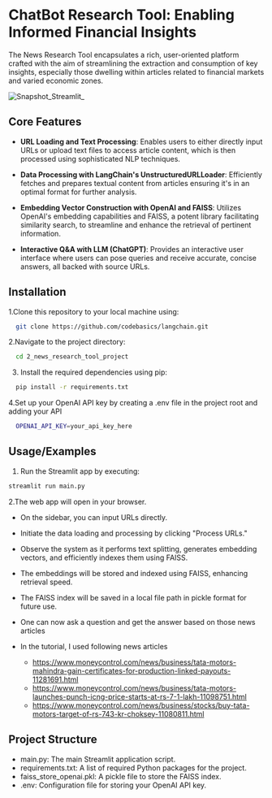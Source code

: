 
# ChatBot Research Tool: Enabling Informed Financial Insights

The News Research Tool encapsulates a rich, user-oriented platform crafted with the aim of streamlining the extraction and consumption of key insights, especially those dwelling within articles related to financial markets and varied economic zones.

![Snapshot_Streamlit_](https://github.com/EfthimiosVlahos/ChatBot_Research_Analysis/assets/56899588/f4b0ad93-24a2-417d-98d6-a7d4599be457)


## Core Features

- **URL Loading and Text Processing**: Enables users to either directly input URLs or upload text files to access article content, which is then processed using sophisticated NLP techniques.

- **Data Processing with LangChain's UnstructuredURLLoader**: Efficiently fetches and prepares textual content from articles ensuring it's in an optimal format for further analysis.

- **Embedding Vector Construction with OpenAI and FAISS**: Utilizes OpenAI's embedding capabilities and FAISS, a potent library facilitating similarity search, to streamline and enhance the retrieval of pertinent information.

- **Interactive Q&A with LLM (ChatGPT)**: Provides an interactive user interface where users can pose queries and receive accurate, concise answers, all backed with source URLs.



## Installation

1.Clone this repository to your local machine using:

```bash
  git clone https://github.com/codebasics/langchain.git
```
2.Navigate to the project directory:

```bash
  cd 2_news_research_tool_project
```
3. Install the required dependencies using pip:

```bash
  pip install -r requirements.txt
```
4.Set up your OpenAI API key by creating a .env file in the project root and adding your API

```bash
  OPENAI_API_KEY=your_api_key_here
```
## Usage/Examples

1. Run the Streamlit app by executing:
```bash
streamlit run main.py

```

2.The web app will open in your browser.

- On the sidebar, you can input URLs directly.

- Initiate the data loading and processing by clicking "Process URLs."

- Observe the system as it performs text splitting, generates embedding vectors, and efficiently indexes them using FAISS.

- The embeddings will be stored and indexed using FAISS, enhancing retrieval speed.

- The FAISS index will be saved in a local file path in pickle format for future use.
- One can now ask a question and get the answer based on those news articles
- In the tutorial, I used following news articles
  - https://www.moneycontrol.com/news/business/tata-motors-mahindra-gain-certificates-for-production-linked-payouts-11281691.html
  - https://www.moneycontrol.com/news/business/tata-motors-launches-punch-icng-price-starts-at-rs-7-1-lakh-11098751.html
  - https://www.moneycontrol.com/news/business/stocks/buy-tata-motors-target-of-rs-743-kr-choksey-11080811.html

## Project Structure

- main.py: The main Streamlit application script.
- requirements.txt: A list of required Python packages for the project.
- faiss_store_openai.pkl: A pickle file to store the FAISS index.
- .env: Configuration file for storing your OpenAI API key.


